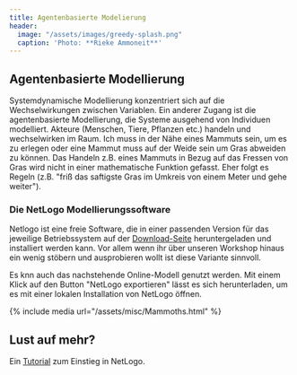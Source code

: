 ```yaml
---
title: Agentenbasierte Modelierung 
header:
  image: "/assets/images/greedy-splash.png"
  caption: 'Photo: **Rieke Ammoneit**'
---
```



## Agentenbasierte Modellierung
Systemdynamische Modellierung konzentriert sich auf die Wechselwirkungen zwischen Variablen. Ein anderer Zugang ist die agentenbasierte Modellierung, die Systeme ausgehend von Individuen modelliert. Akteure (Menschen, Tiere, Pflanzen etc.) handeln und wechselwirken im Raum. Ich muss in der Nähe eines Mammuts sein, um es zu erlegen oder eine Mammut muss auf der Weide sein um Gras abweiden zu können. Das Handeln z.B. eines Mammuts in Bezug auf das Fressen von Gras wird nicht in einer mathematische Funktion gefasst. Eher folgt es Regeln (z.B. "friß das saftigste Gras im Umkreis von einem Meter und gehe weiter"). 
<!--more-->

### Die NetLogo Modellierungssoftware
Netlogo ist eine freie Software, die in einer passenden Version für das jeweilige Betriebssystem auf der [Download-Seite](https://ccl.northwestern.edu/netlogo/6.2.0/) heruntergeladen und installiert werden kann. Vor allem wenn ihr über unseren Workshop hinaus ein wenig stöbern und ausprobieren wollt ist diese Variante sinnvoll.

Es knn auch das nachstehende Online-Modell genutzt werden. Mit einem Klick auf den Button "NetLogo exportieren" lässt es sich herunterladen, um es mit einer lokalen Installation von NetLogo öffnen.

{% include media url="/assets/misc/Mammoths.html" %}


## Lust auf mehr?
Ein [Tutorial](https://ccl.northwestern.edu/netlogo/docs/tutorial1.html) zum Einstieg in NetLogo. 
